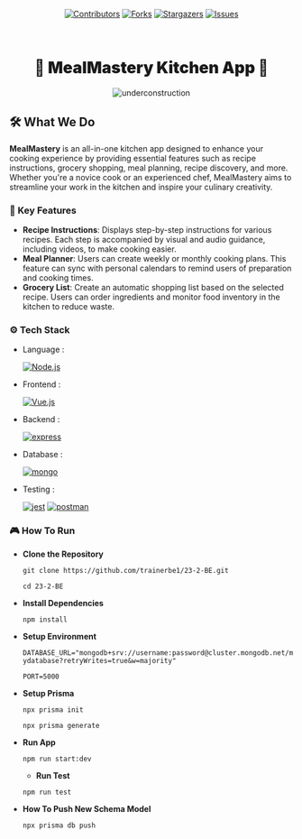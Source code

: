 <div align="center">

[![Contributors][contributors-shield]][contributors-url]
[![Forks][forks-shield]][forks-url]
[![Stargazers][stars-shield]][stars-url]
[![Issues][issues-shield]][issues-url]

<br />

<h1 style="font-weight:900" align="center"> 🍲 MealMastery Kitchen App 🍲</h1>

![underconstruction][underconstruction]

</div>

## 🛠️ What We Do

**MealMastery** is an all-in-one kitchen app designed to enhance your cooking experience by providing essential features such as recipe instructions, grocery shopping, meal planning, recipe discovery, and more.
 Whether you're a novice cook or an experienced chef, MealMastery aims to streamline your work in the kitchen  and inspire your culinary creativity.

### 🚀 Key Features

- **Recipe Instructions**: Displays step-by-step instructions for various recipes. Each step is accompanied by visual and audio guidance, including videos,  to make cooking easier.
- **Meal Planner**: Users can create weekly or monthly cooking plans. This feature can sync with personal calendars to remind users of preparation and cooking times.
- **Grocery List**: Create an automatic shopping list based on the selected recipe. Users can order ingredients and monitor food inventory  in the kitchen to reduce waste.

### ⚙️ Tech Stack

- Language :

    [![Node.js][NodeJS]][NodeJS-url]

- Frontend :

    [![Vue.js][VueJS]][VueJS-url]

- Backend :

    [![express][express]][Express-url]

- Database :

    [![mongo][mongo]][Mongo-url]

- Testing :

    [![jest][jest]][Jest-url]
    [![postman][postman]][Postman-url]

### 🎮 How To Run

- **Clone the Repository**

    `git clone https://github.com/trainerbe1/23-2-BE.git`

    `cd 23-2-BE`

- **Install Dependencies**

    `npm install`

- **Setup Environment**

  `DATABASE_URL="mongodb+srv://username:password@cluster.mongodb.net/mydatabase?retryWrites=true&w=majority"`

  `PORT=5000`

- **Setup Prisma**

    `npx prisma init`

  `npx prisma generate`

- **Run App**

  `npm run start:dev`

  - **Run Test**

  `npm run test`

- **How To Push New Schema Model**

    `npx prisma db push`
<!-- link -->
[VueJS-url]: https://vuejs.org/
[VueJS]: https://img.shields.io/badge/vue.js-white?style=for-the-badge&logo=vue.js&logoColor=43853F
[NodeJS-url]: https://nodejs.org/en
[NodeJS]: https://img.shields.io/badge/Node.js-43853D?style=for-the-badge&logo=node.js&logoColor=white
[Express-url]: https://expressjs.com/
[express]: https://img.shields.io/badge/Express-white?style=for-the-badge&logo=express&logoColor=black
[Mongo-url]:https://www.mongodb.com/docs/
[mongo]: https://img.shields.io/badge/MongoDB-black?style=for-the-badge&logo=mongodb&logoColor=green
[Postman-url]: https://www.postman.com
[postman]: https://img.shields.io/badge/Postman-tomato?style=for-the-badge&logo=postman&logoColor=white
[Jest-url]: https://jestjs.io/
[jest]: https://img.shields.io/badge/Jest-983672?style=for-the-badge&logo=jest&logoColor=white
[underconstruction]: https://img.shields.io/badge/Status-WIP-FFFF00?style=for-the-badge&logoColor=FFFF00
[contributors-shield]: https://img.shields.io/github/contributors/trainerbe1/23-2-BE.svg?style=for-the-badge
[contributors-url]: https://github.com/trainerbe1/23-2-BE/graphs/contributors
[forks-shield]: https://img.shields.io/github/forks/trainerbe1/23-2-BE.svg?style=for-the-badge
[forks-url]: https://github.com/trainerbe1/23-2-BE/network/members
[stars-shield]: https://img.shields.io/github/stars/trainerbe1/23-2-BE.svg?style=for-the-badge
[stars-url]: https://github.com/trainerbe1/23-2-BE/stargazers
[issues-shield]: https://img.shields.io/github/issues/trainerbe1/23-2-BE.svg?style=for-the-badge
[issues-url]: https://github.com/trainerbe1/23-2-BE/issues
